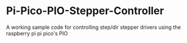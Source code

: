 # Pi-Pico-PIO-Stepper-Controller
A working sample code for controlling step/dir stepper drivers using the raspberry pi pi pico's PIO
